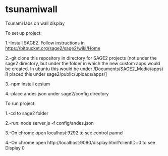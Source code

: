 # tsunamiwall
Tsunami labs on wall display

To set up project:

1.-Install SAGE2. Follow instructions in https://bitbucket.org/sage2/sage2/wiki/Home

2.-git clone this repository in directory for SAGE2 projects (not under the sage2 directory, but under the folder in which the new custom apps would be created. In ubuntu this would be under /Documents/SAGE2_Media/apps)
[I placed this under sage2/public/uploads/apps/]

3.-npm install cesium

4.-place andes.json under sage2/config directory

To run project:

1.-cd to sage2 folder

2.-run: node server.js -f config/andes.json

3.-On chrome open localhost:9292 to see control pannel

4.-On chrome open http://localhost:9090/display.html?clientID=0 to see Display 0

